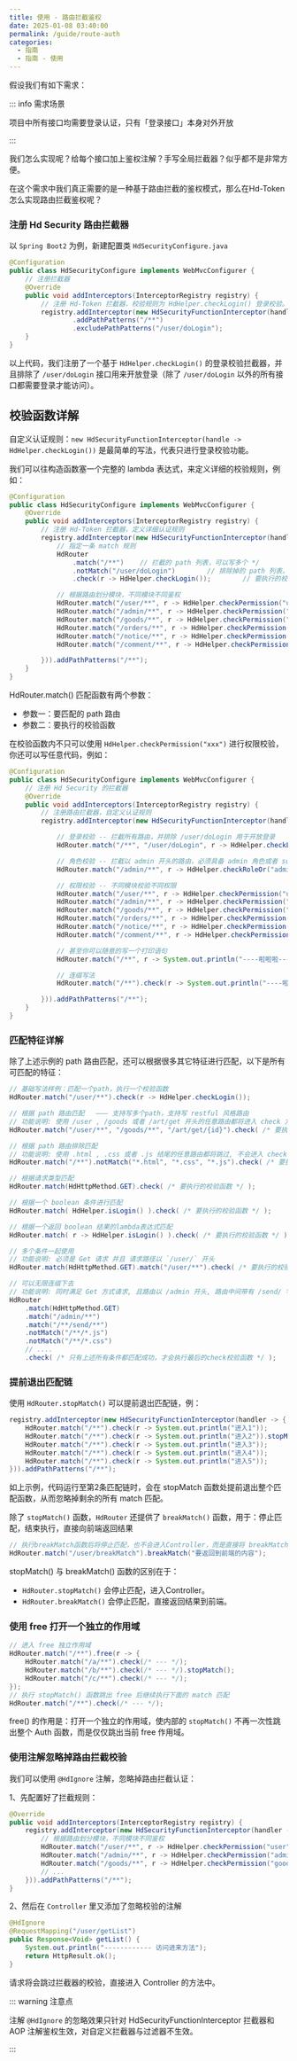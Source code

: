 ```yaml
---
title: 使用 - 路由拦截鉴权
date: 2025-01-08 03:40:00
permalink: /guide/route-auth
categories:
  - 指南
  - 指南 - 使用
---
```



假设我们有如下需求：

::: info 需求场景

项目中所有接口均需要登录认证，只有「登录接口」本身对外开放

:::


我们怎么实现呢？给每个接口加上鉴权注解？手写全局拦截器？似乎都不是非常方便。

在这个需求中我们真正需要的是一种基于路由拦截的鉴权模式，那么在Hd-Token怎么实现路由拦截鉴权呢？

### 注册 Hd Security 路由拦截器

以 `Spring Boot2` 为例，新建配置类 `HdSecurityConfigure.java`

```java {7}
@Configuration
public class HdSecurityConfigure implements WebMvcConfigurer {
    // 注册拦截器
    @Override
    public void addInterceptors(InterceptorRegistry registry) {
        // 注册 Hd-Token 拦截器，校验规则为 HdHelper.checkLogin() 登录校验。
        registry.addInterceptor(new HdSecurityFunctionInterceptor(handle -> HdHelper.checkLogin()))
                .addPathPatterns("/**")
                .excludePathPatterns("/user/doLogin"); 
    }
}
```

以上代码，我们注册了一个基于 `HdHelper.checkLogin()` 的登录校验拦截器，并且排除了 `/user/doLogin` 接口用来开放登录（除了 `/user/doLogin` 以外的所有接口都需要登录才能访问）。

## 校验函数详解

自定义认证规则：`new HdSecurityFunctionInterceptor(handle -> HdHelper.checkLogin())` 是最简单的写法，代表只进行登录校验功能。

我们可以往构造函数塞一个完整的 lambda 表达式，来定义详细的校验规则，例如：

```java
@Configuration
public class HdSecurityConfigure implements WebMvcConfigurer {
    @Override
    public void addInterceptors(InterceptorRegistry registry) {
        // 注册 Hd-Token 拦截器，定义详细认证规则 
        registry.addInterceptor(new HdSecurityFunctionInterceptor(handler -> {
            // 指定一条 match 规则
            HdRouter
                .match("/**")    // 拦截的 path 列表，可以写多个 */
                .notMatch("/user/doLogin")        // 排除掉的 path 列表，可以写多个 
                .check(r -> HdHelper.checkLogin());        // 要执行的校验动作，可以写完整的 lambda 表达式

            // 根据路由划分模块，不同模块不同鉴权 
            HdRouter.match("/user/**", r -> HdHelper.checkPermission("user"));
            HdRouter.match("/admin/**", r -> HdHelper.checkPermission("admin"));
            HdRouter.match("/goods/**", r -> HdHelper.checkPermission("goods"));
            HdRouter.match("/orders/**", r -> HdHelper.checkPermission("orders"));
            HdRouter.match("/notice/**", r -> HdHelper.checkPermission("notice"));
            HdRouter.match("/comment/**", r -> HdHelper.checkPermission("comment"));

        })).addPathPatterns("/**");
    }
}
```

HdRouter.match() 匹配函数有两个参数：

- 参数一：要匹配的 path 路由
- 参数二：要执行的校验函数

在校验函数内不只可以使用 `HdHelper.checkPermission("xxx")` 进行权限校验，你还可以写任意代码，例如：

```java
@Configuration
public class HdSecurityConfigure implements WebMvcConfigurer {
    // 注册 Hd Security 的拦截器
    @Override
    public void addInterceptors(InterceptorRegistry registry) {
        // 注册路由拦截器，自定义认证规则 
        registry.addInterceptor(new HdSecurityFunctionInterceptor(handler -> {

            // 登录校验 -- 拦截所有路由，并排除 /user/doLogin 用于开放登录 
            HdRouter.match("/**", "/user/doLogin", r -> HdHelper.checkLogin());

            // 角色校验 -- 拦截以 admin 开头的路由，必须具备 admin 角色或者 super-admin 角色才可以通过认证 
            HdRouter.match("/admin/**", r -> HdHelper.checkRoleOr("admin", "super-admin"));

            // 权限校验 -- 不同模块校验不同权限 
            HdRouter.match("/user/**", r -> HdHelper.checkPermission("user"));
            HdRouter.match("/admin/**", r -> HdHelper.checkPermission("admin"));
            HdRouter.match("/goods/**", r -> HdHelper.checkPermission("goods"));
            HdRouter.match("/orders/**", r -> HdHelper.checkPermission("orders"));
            HdRouter.match("/notice/**", r -> HdHelper.checkPermission("notice"));
            HdRouter.match("/comment/**", r -> HdHelper.checkPermission("comment"));

            // 甚至你可以随意的写一个打印语句
            HdRouter.match("/**", r -> System.out.println("----啦啦啦----"));

            // 连缀写法
            HdRouter.match("/**").check(r -> System.out.println("----啦啦啦----"));

        })).addPathPatterns("/**");
    }
}
```

### 匹配特征详解

除了上述示例的 path 路由匹配，还可以根据很多其它特征进行匹配，以下是所有可匹配的特征：

```java
// 基础写法样例：匹配一个path，执行一个校验函数 
HdRouter.match("/user/**").check(r -> HdHelper.checkLogin());

// 根据 path 路由匹配   ——— 支持写多个path，支持写 restful 风格路由 
// 功能说明: 使用 /user , /goods 或者 /art/get 开头的任意路由都将进入 check 方法
HdRouter.match("/user/**", "/goods/**", "/art/get/{id}").check( /* 要执行的校验函数 */ );

// 根据 path 路由排除匹配 
// 功能说明: 使用 .html , .css 或者 .js 结尾的任意路由都将跳过, 不会进入 check 方法
HdRouter.match("/**").notMatch("*.html", "*.css", "*.js").check( /* 要执行的校验函数 */ );

// 根据请求类型匹配 
HdRouter.match(HdHttpMethod.GET).check( /* 要执行的校验函数 */ );

// 根据一个 boolean 条件进行匹配 
HdRouter.match( HdHelper.isLogin() ).check( /* 要执行的校验函数 */ );

// 根据一个返回 boolean 结果的lambda表达式匹配 
HdRouter.match( r -> HdHelper.isLogin() ).check( /* 要执行的校验函数 */ );

// 多个条件一起使用 
// 功能说明: 必须是 Get 请求 并且 请求路径以 `/user/` 开头 
HdRouter.match(HdHttpMethod.GET).match("/user/**").check( /* 要执行的校验函数 */ );

// 可以无限连缀下去 
// 功能说明: 同时满足 Get 方式请求, 且路由以 /admin 开头, 路由中间带有 /send/ 字符串, 路由结尾不能是 .js 和 .css
HdRouter
    .match(HdHttpMethod.GET)
    .match("/admin/**")
    .match("/**/send/**") 
    .notMatch("/**/*.js")
    .notMatch("/**/*.css")
    // ....
    .check( /* 只有上述所有条件都匹配成功，才会执行最后的check校验函数 */ );
```

### 提前退出匹配链

使用 `HdRouter.stopMatch()` 可以提前退出匹配链，例：

```java
registry.addInterceptor(new HdSecurityFunctionInterceptor(handler -> {
    HdRouter.match("/**").check(r -> System.out.println("进入1"));
    HdRouter.match("/**").check(r -> System.out.println("进入2")).stopMatch();
    HdRouter.match("/**").check(r -> System.out.println("进入3"));
    HdRouter.match("/**").check(r -> System.out.println("进入4"));
    HdRouter.match("/**").check(r -> System.out.println("进入5"));
})).addPathPatterns("/**");
```

如上示例，代码运行至第2条匹配链时，会在 stopMatch 函数处提前退出整个匹配函数，从而忽略掉剩余的所有 match 匹配。

除了 `stopMatch()` 函数，`HdRouter` 还提供了 `breakMatch()` 函数，用于：停止匹配，结束执行，直接向前端返回结果

```java
// 执行breakMatch函数后将停止匹配，也不会进入Controller，而是直接将 breakMatch参数 作为返回值输出到前端
HdRouter.match("/user/breakMatch").breakMatch("要返回到前端的内容");
```

stopMatch() 与 breakMatch() 函数的区别在于：

- `HdRouter.stopMatch()` 会停止匹配，进入Controller。
- `HdRouter.breakMatch()` 会停止匹配，直接返回结果到前端。

### 使用 free 打开一个独立的作用域

```java
// 进入 free 独立作用域 
HdRouter.match("/**").free(r -> {
    HdRouter.match("/a/**").check(/* --- */);
    HdRouter.match("/b/**").check(/* --- */).stopMatch();
    HdRouter.match("/c/**").check(/* --- */);
});
// 执行 stopMatch() 函数跳出 free 后继续执行下面的 match 匹配 
HdRouter.match("/**").check(/* --- */);
```

free() 的作用是：打开一个独立的作用域，使内部的 `stopMatch()` 不再一次性跳出整个 Auth 函数，而是仅仅跳出当前 free 作用域。

### 使用注解忽略掉路由拦截校验

我们可以使用 `@HdIgnore` 注解，忽略掉路由拦截认证：

1、先配置好了拦截规则：

```java
@Override
public void addInterceptors(InterceptorRegistry registry) {
    registry.addInterceptor(new HdSecurityFunctionInterceptor(handler -> {
        // 根据路由划分模块，不同模块不同鉴权 
        HdRouter.match("/user/**", r -> HdHelper.checkPermission("user"));
        HdRouter.match("/admin/**", r -> HdHelper.checkPermission("admin"));
        HdRouter.match("/goods/**", r -> HdHelper.checkPermission("goods"));
        // ... 
    })).addPathPatterns("/**");
}
```

2、然后在 `Controller` 里又添加了忽略校验的注解

```java
@HdIgnore
@RequestMapping("/user/getList")
public Response<Void> getList() {
    System.out.println("------------ 访问进来方法"); 
    return HttpResult.ok(); 
}
```

请求将会跳过拦截器的校验，直接进入 Controller 的方法中。

::: warning 注意点

注解 `@HdIgnore` 的忽略效果只针对 HdSecurityFunctionInterceptor 拦截器和 AOP 注解鉴权生效，对自定义拦截器与过滤器不生效。

:::
